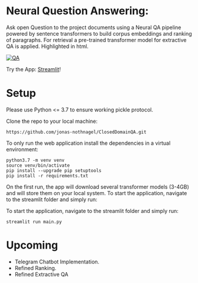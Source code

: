 # Neural Question Answering:
Ask open Question to the project documents using a Neural QA pipeline powered by sentence transformers to build corpus embeddings and ranking of paragraphs. For retrieval a pre-trained transformer model for extractive QA is applied. Highlighted in html.

[![QA](https://github.com/jonas-nothnagel/ClosedDomainQA/blob/master/img/neural_qa.gif)](#features)

Try the App: [Streamlit](https://share.streamlit.io/jonas-nothnagel/closeddomainqa/streamlit/main.py)!
# Setup

Please use Python <= 3.7 to ensure working pickle protocol.

Clone the repo to your local machine:
```
https://github.com/jonas-nothnagel/ClosedDomainQA.git
```
To only run the web application install the dependencies in a virtual environment:
```
python3.7 -m venv venv
source venv/bin/activate
pip install --upgrade pip setuptools
pip install -r requirements.txt
```
On the first run, the app will download several transformer models (3-4GB) and will store them on your local system. To start the application, navigate to the streamlit folder and simply run:

To start the application, navigate to the streamlit folder and simply run:
```
streamlit run main.py
```
# Upcoming
* Telegram Chatbot Implementation.
* Refined Ranking.
* Refined Extractive QA
